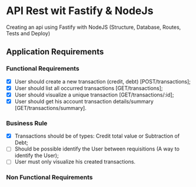 # API Rest wit Fastify & NodeJs

 Creating an api using Fastify with NodeJS (Structure, Database, Routes, Tests and Deploy)

## Application Requirements

### Functional Requirements

- [x] User should create a new transaction (credit, debt) [POST/transactions];
- [x] User should list all occurred transactions [GET/transactions];
- [x] User should visualize a unique transaction [GET/transactions/:id];
- [x] User should get his account transaction details/summary [GET/transactions/summary].

### Business Rule

- [x] Transactions should be of types: Credit total value or Subtraction of Debt;
- [ ] Should be possible identify the User between requisitions (A way to identify the User);
- [ ] User must only visualize his created transactions.

### Non Functional Requirements
